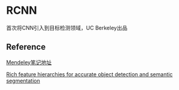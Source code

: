 # RCNN

首次将CNN引入到目标检测领域，UC Berkeley出品





## Reference

[Mendeley笔记地址](https://www.mendeley.com/reference-manager/reader/b3c0cbeb-aa1c-3938-90df-5afa4911da2c/1da533d9-f596-1667-341e-1b0dc7272d10)

[Rich feature hierarchies for accurate object detection and semantic segmentation](https://arxiv.org/abs/1311.2524)